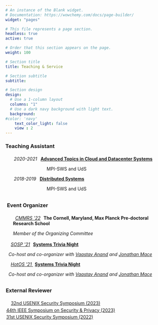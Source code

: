 ```yaml
---
# An instance of the Blank widget.
# Documentation: https://wowchemy.com/docs/page-builder/
widget: "pages" 

# This file represents a page section.
headless: true
active: true

# Order that this section appears on the page.
weight: 100

# Section title
title: Teaching & Service

# Section subtitle
subtitle:

# Section design
design:
  # Use a 1-column layout
  columns: "1"
  # Use a dark navy background with light text.
  background:
#color: 'navy'
    text_color_light: false
    view : 2
---
```


<div>
<h3>Teaching Assistant</h3>
  <ul style="margin-top:1.5em">
  <i class="fas fa-graduation-cap" style="margin-right:0.5em; margin-left:-0.3em"></i> 
  <i> 2020-2021 </i>
  <b style="margin-left:0.5em"><a href="https://people.mpi-sws.org/~jcmace/teaching/cds-ss20/">Advanced Topics in Cloud and Datacenter Systems </a></b>
  <p style="margin-left:7.5em">MPI-SWS and UdS</p>
  </ul>
  <ul>
  <i class="fas fa-graduation-cap" style="margin-right:0.5em; margin-left:-0.3em"></i> 
  <i> 2018-2019 </i>
  <b style="margin-left:0.5em"><a href="https://courses.mpi-sws.org/ds-ws18/index.html">Distributed Systems</b></a>
  <p style="margin-left:7.5em">MPI-SWS and UdS</p>
  </ul>
 
<h3 style="margin-left:0.3em; margin-top:2em">Event Organizer</h3>
  <ul style="margin-top:1.5em">
  <i class="fas fa-school" style="margin-right:0.5em"></i>
  <a href="https://cmmrs.mpi-sws.org"><i>CMMRS '22</i></a>
  <b style="margin-left:0.4em">The Cornell, Maryland, Max Planck Pre-doctoral Research School</b>
  <p><i>Member of the Organizing Committee</i/p>
  </ul>
  <ul>
  <ul style="margin-top:1.2em">
  <i class="fa fa-beer" style="margin-right:0.5em; margin-left:-1cm"></i>
  <a href="https://sosp2021.mpi-sws.org"><i>SOSP '21</i></a>
  <b style="margin-left:0.4em"><a href="https://systemstrivia.github.io">Systems Trivia Night</a></b>
  <p style="margin-left:-1cm"><i>Co-host and co-organizer with <a href="https://vaastavanand.com">Vaastav Anand</a> and <a href="https://people.mpi-sws.org/~jcmace/">Jonathan Mace</a></i/p>
  </ul>
  <ul>
  <i class="fas fa-beer" style="margin-right:0.5em; margin-left:-1cm"></i>
  <a href="https://sigops.org/s/conferences/hotos/2021/"><i> HotOS '21 </i></a>
  <b style="margin-left:0.4em"><a href="https://systemstrivia.github.io">Systems Trivia Night</a></b>
  <p style="margin-left:-1cm"><i>Co-host and co-organizer with <a href="https://vaastavanand.com">Vaastav Anand</a> and <a href="https://people.mpi-sws.org/~jcmace/">Jonathan Mace</a></i/p>
  </ul>

<h3 style="margin-left:-0.6cm; margin-top:2em">External Reviewer</h3>
  <ul style="margin-top:1.5em">
  <i class="fas fa-paper-plane" style="margin-right:0.5em; margin-left:-0.99cm"></i>
  <a href="https://www.usenix.org/conference/usenixsecurity23">32nd USENIX Security Symposium (2023)</a>
  <i style="margin-left:0.7em"></i>
  <ul style="margin-top:0.3em">
  <i class="fas fa-paper-plane" style="margin-right:0.5em; margin-left:-2cm"></i>
  <a href="https://www.ieee-security.org/TC/SP2023/index.html">44th IEEE Symposium on Security & Privacy (2023)</a>
  <i style="margin-left:0.7em"></i>
  </ul><ul style="margin-top:0.3em">
  <i class="fas fa-paper-plane" style="margin-right:0.5em; margin-left:-2cm"></i>
  <a href="https://www.usenix.org/conference/usenixsecurity22">31st USENIX Security Symposium (2022)</a>
  </ul>

</div>



